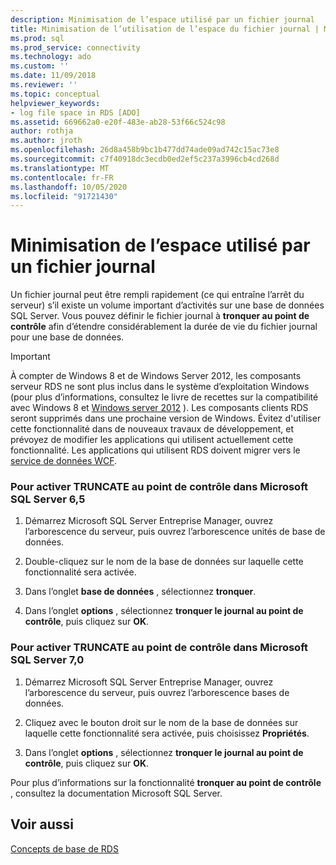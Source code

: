 ```yaml
---
description: Minimisation de l’espace utilisé par un fichier journal
title: Minimisation de l’utilisation de l’espace du fichier journal | Microsoft Docs
ms.prod: sql
ms.prod_service: connectivity
ms.technology: ado
ms.custom: ''
ms.date: 11/09/2018
ms.reviewer: ''
ms.topic: conceptual
helpviewer_keywords:
- log file space in RDS [ADO]
ms.assetid: 669662a0-e20f-483e-ab28-53f66c524c98
author: rothja
ms.author: jroth
ms.openlocfilehash: 26d8a458b9bc1b477dd74ade09ad742c15ac73e8
ms.sourcegitcommit: c7f40918dc3ecdb0ed2ef5c237a3996cb4cd268d
ms.translationtype: MT
ms.contentlocale: fr-FR
ms.lasthandoff: 10/05/2020
ms.locfileid: "91721430"
---
```

# <a name="minimizing-log-file-space-usage"></a>Minimisation de l’espace utilisé par un fichier journal
Un fichier journal peut être rempli rapidement (ce qui entraîne l’arrêt du serveur) s’il existe un volume important d’activités sur une base de données SQL Server. Vous pouvez définir le fichier journal à **tronquer au point de contrôle** afin d’étendre considérablement la durée de vie du fichier journal pour une base de données.  
  
> [!IMPORTANT]
>  À compter de Windows 8 et de Windows Server 2012, les composants serveur RDS ne sont plus inclus dans le système d’exploitation Windows (pour plus d’informations, consultez le livre de recettes sur la compatibilité avec Windows 8 et [Windows server 2012](https://www.microsoft.com/download/details.aspx?id=27416) ). Les composants clients RDS seront supprimés dans une prochaine version de Windows. Évitez d'utiliser cette fonctionnalité dans de nouveaux travaux de développement, et prévoyez de modifier les applications qui utilisent actuellement cette fonctionnalité. Les applications qui utilisent RDS doivent migrer vers le [service de données WCF](/dotnet/framework/wcf/).  
  
### <a name="to-enable-truncate-on-checkpoint-in-microsoft-sql-server-65"></a>Pour activer TRUNCATE au point de contrôle dans Microsoft SQL Server 6,5  
  
1.  Démarrez Microsoft SQL Server Entreprise Manager, ouvrez l’arborescence du serveur, puis ouvrez l’arborescence unités de base de données.  
  
2.  Double-cliquez sur le nom de la base de données sur laquelle cette fonctionnalité sera activée.  
  
3.  Dans l’onglet **base de données** , sélectionnez **tronquer**.  
  
4.  Dans l’onglet **options** , sélectionnez **tronquer le journal au point de contrôle**, puis cliquez sur **OK**.  
  
### <a name="to-enable-truncate-on-checkpoint-in-microsoft-sql-server-70"></a>Pour activer TRUNCATE au point de contrôle dans Microsoft SQL Server 7,0  
  
1.  Démarrez Microsoft SQL Server Entreprise Manager, ouvrez l’arborescence du serveur, puis ouvrez l’arborescence bases de données.  
  
2.  Cliquez avec le bouton droit sur le nom de la base de données sur laquelle cette fonctionnalité sera activée, puis choisissez **Propriétés**.  
  
3.  Dans l’onglet **options** , sélectionnez **tronquer le journal au point de contrôle**, puis cliquez sur **OK**.  
  
 Pour plus d’informations sur la fonctionnalité **tronquer au point de contrôle** , consultez la documentation Microsoft SQL Server.  
  
## <a name="see-also"></a>Voir aussi  
 [Concepts de base de RDS](./rds-fundamentals.md)